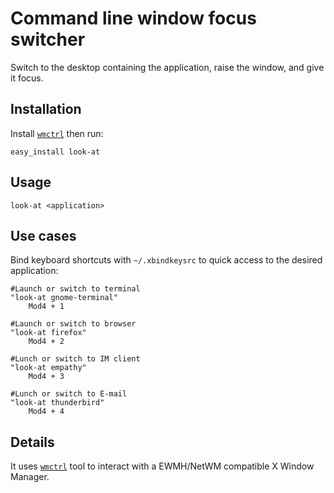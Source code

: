 Command line window focus switcher
==================================

Switch to the desktop containing the application, raise the window, and give it focus.


Installation
------------

Install [`wmctrl`][wmctrl] then run:

    easy_install look-at


Usage
-----

    look-at <application>


Use cases
---------

Bind keyboard shortcuts with `~/.xbindkeysrc` to quick access to the desired
application:

    #Launch or switch to terminal
    "look-at gnome-terminal"
        Mod4 + 1

    #Launch or switch to browser
    "look-at firefox"
        Mod4 + 2

    #Lunch or switch to IM client
    "look-at empathy"
        Mod4 + 3

    #Lunch or switch to E-mail
    "look-at thunderbird"
        Mod4 + 4


Details
-------

It uses [`wmctrl`][wmctrl] tool to interact with a EWMH/NetWM compatible X
Window Manager.


[wmctrl]: http://tomas.styblo.name/wmctrl/
